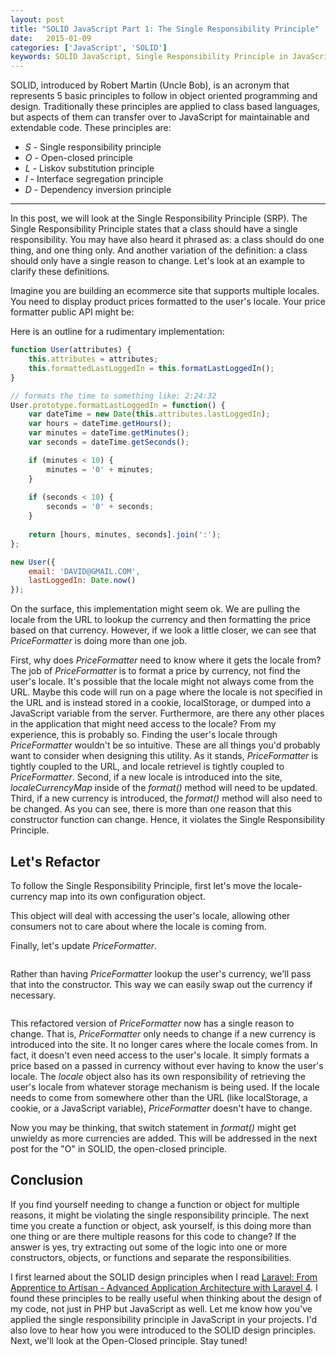 ```yaml
---
layout: post
title: "SOLID JavaScript Part 1: The Single Responsibility Principle"
date:   2015-01-09
categories: ['JavaScript', 'SOLID']
keywords: SOLID JavaScript, Single Responsibility Principle in JavaScript, SOLID Principles in JavaScript, Single Responsibility Principle, SRP
---
```


SOLID, introduced by Robert Martin (Uncle Bob), is an acronym that represents 5 basic principles to follow in object oriented programming and design. Traditionally these principles are applied to class based languages, but aspects of them can transfer over to JavaScript for maintainable and extendable code. These principles are:

* _S_ - Single responsibility principle
* _O_ - Open-closed principle
* _L_ - Liskov substitution principle
* _I_ - Interface segregation principle
* _D_ - Dependency inversion principle

<hr>

In this post, we will look at the Single Responsibility Principle (SRP). The Single Responsibility Principle states that a class should have a single responsibility. You may have also heard it phrased as: a class should do one thing, and one thing only. And another variation of the definition: a class should only have a single reason to change. Let's look at an example to clarify these definitions.

Imagine you are building an ecommerce site that supports multiple locales. You need to display product prices formatted to the user's locale. Your price formatter public API might be:

Here is an outline for a rudimentary implementation:

```js
function User(attributes) {
	this.attributes = attributes;
	this.formattedLastLoggedIn = this.formatLastLoggedIn();
}

// formats the time to something like: 2:24:32
User.prototype.formatLastLoggedIn = function() {
	var dateTime = new Date(this.attributes.lastLoggedIn);
	var hours = dateTime.getHours();
    var minutes = dateTime.getMinutes();
    var seconds = dateTime.getSeconds();

    if (minutes < 10) {
    	minutes = '0' + minutes;
    }
    	
    if (seconds < 10) {
    	seconds = '0' + seconds;	
    }
     
    return [hours, minutes, seconds].join(':');
};

new User({
	email: 'DAVID@GMAIL.COM',
	lastLoggedIn: Date.now()
});
```

On the surface, this implementation might seem ok. We are pulling the locale from the URL to lookup the currency and then formatting the price based on that currency. However, if we look a little closer, we can see that _PriceFormatter_ is doing more than one job. 

First, why does _PriceFormatter_ need to know where it gets the locale from? The job of _PriceFormatter_ is to format a price by currency, not find the user's locale. It's possible that the locale might not always come from the URL. Maybe this code will run on a page where the locale is not specified in the URL and is instead stored in a cookie, localStorage, or dumped into a JavaScript variable from the server. Furthermore, are there any other places in the application that might need access to the locale? From my experience, this is probably so. Finding the user's locale through _PriceFormatter_ wouldn't be so intuitive. These are all things you'd probably want to consider when designing this utility. As it stands, _PriceFormatter_ is tightly coupled to the URL, and locale retrievel is tightly coupled to _PriceFormatter_. Second, if a new locale is introduced into the site, _localeCurrencyMap_ inside of the _format()_ method will need to be updated. Third, if a new currency is introduced, the _format()_ method will also need to be changed. As you can see, there is more than one reason that this constructor function can change. Hence, it violates the Single Responsibility Principle.

## Let's Refactor

To follow the Single Responsibility Principle, first let's move the locale-currency map into its own configuration object.



This object will deal with accessing the user's locale, allowing other consumers not to care about where the locale is coming from.

Finally, let's update _PriceFormatter_.

```js

```

Rather than having _PriceFormatter_ lookup the user's currency, we'll pass that into the constructor. This way we can easily swap out the currency if necessary.

```js

```



This refactored version of _PriceFormatter_ now has a single reason to change. That is, _PriceFormatter_ only needs to change if a new currency is introduced into the site. It no longer cares where the locale comes from. In fact, it doesn't even need access to the user's locale. It simply formats a price based on a passed in currency without ever having to know the user's locale. The _locale_ object also has its own responsibility of retrieving the user's locale from whatever storage mechanism is being used. If the locale needs to come from somewhere other than the URL (like localStorage, a cookie, or a JavaScript variable), _PriceFormatter_ doesn't have to change.

Now you may be thinking, that switch statement in _format()_ might get unwieldy as more currencies are added. This will be addressed in the next post for the "O" in SOLID, the open-closed principle.

## Conclusion

If you find yourself needing to change a function or object for multiple reasons, it might be violating the single responsibility principle. The next time you create a function or object, ask yourself, is this doing more than one thing or are there multiple reasons for this code to change? If the answer is yes, try extracting out some of the logic into one or more constructors, objects, or functions and separate the responsibilities.

I first learned about the SOLID design principles when I read [Laravel: From Apprentice to Artisan - Advanced Application Architecture with Laravel 4](https://leanpub.com/laravel). I found these principles to be really useful when thinking about the design of my code, not just in PHP but JavaScript as well. Let me know how you've applied the single responsibility principle in JavaScript in your projects. I'd also love to hear how you were introduced to the SOLID design principles. Next, we'll look at the Open-Closed principle. Stay tuned!

